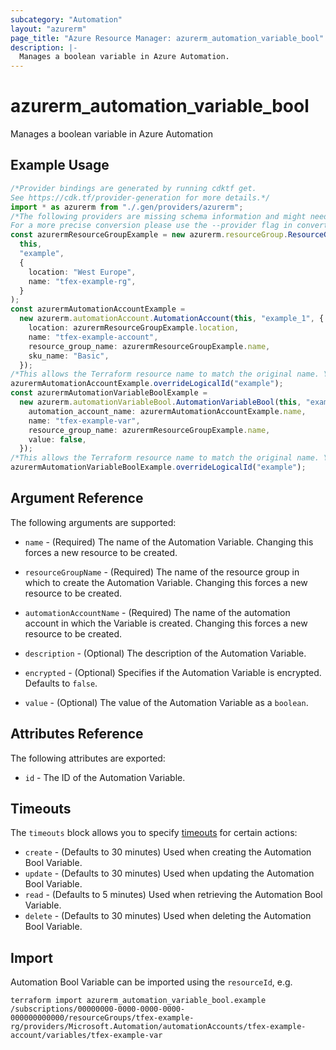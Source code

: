 ```yaml
---
subcategory: "Automation"
layout: "azurerm"
page_title: "Azure Resource Manager: azurerm_automation_variable_bool"
description: |-
  Manages a boolean variable in Azure Automation.
---
```


# azurerm\_automation\_variable\_bool

Manages a boolean variable in Azure Automation

## Example Usage

```typescript
/*Provider bindings are generated by running cdktf get.
See https://cdk.tf/provider-generation for more details.*/
import * as azurerm from "./.gen/providers/azurerm";
/*The following providers are missing schema information and might need manual adjustments to synthesize correctly: azurerm.
For a more precise conversion please use the --provider flag in convert.*/
const azurermResourceGroupExample = new azurerm.resourceGroup.ResourceGroup(
  this,
  "example",
  {
    location: "West Europe",
    name: "tfex-example-rg",
  }
);
const azurermAutomationAccountExample =
  new azurerm.automationAccount.AutomationAccount(this, "example_1", {
    location: azurermResourceGroupExample.location,
    name: "tfex-example-account",
    resource_group_name: azurermResourceGroupExample.name,
    sku_name: "Basic",
  });
/*This allows the Terraform resource name to match the original name. You can remove the call if you don't need them to match.*/
azurermAutomationAccountExample.overrideLogicalId("example");
const azurermAutomationVariableBoolExample =
  new azurerm.automationVariableBool.AutomationVariableBool(this, "example_2", {
    automation_account_name: azurermAutomationAccountExample.name,
    name: "tfex-example-var",
    resource_group_name: azurermResourceGroupExample.name,
    value: false,
  });
/*This allows the Terraform resource name to match the original name. You can remove the call if you don't need them to match.*/
azurermAutomationVariableBoolExample.overrideLogicalId("example");

```

## Argument Reference

The following arguments are supported:

*   `name` - (Required) The name of the Automation Variable. Changing this forces a new resource to be created.

*   `resourceGroupName` - (Required) The name of the resource group in which to create the Automation Variable. Changing this forces a new resource to be created.

*   `automationAccountName` - (Required) The name of the automation account in which the Variable is created. Changing this forces a new resource to be created.

*   `description` - (Optional) The description of the Automation Variable.

*   `encrypted` - (Optional) Specifies if the Automation Variable is encrypted. Defaults to `false`.

*   `value` - (Optional) The value of the Automation Variable as a `boolean`.

## Attributes Reference

The following attributes are exported:

* `id` - The ID of the Automation Variable.

## Timeouts

The `timeouts` block allows you to specify [timeouts](https://www.terraform.io/language/resources/syntax#operation-timeouts) for certain actions:

* `create` - (Defaults to 30 minutes) Used when creating the Automation Bool Variable.
* `update` - (Defaults to 30 minutes) Used when updating the Automation Bool Variable.
* `read` - (Defaults to 5 minutes) Used when retrieving the Automation Bool Variable.
* `delete` - (Defaults to 30 minutes) Used when deleting the Automation Bool Variable.

## Import

Automation Bool Variable can be imported using the `resourceId`, e.g.

```shell
terraform import azurerm_automation_variable_bool.example /subscriptions/00000000-0000-0000-0000-000000000000/resourceGroups/tfex-example-rg/providers/Microsoft.Automation/automationAccounts/tfex-example-account/variables/tfex-example-var
```
